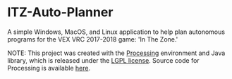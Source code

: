 # ITZ-Auto-Planner
A simple Windows, MacOS, and Linux application to help plan autonomous programs for the VEX VRC 2017-2018 game: 'In The Zone.'

NOTE: This project was created with the [Processing](https://processing.org/) environment and Java library, which is released under the [LGPL license](https://www.gnu.org/copyleft/gpl.html). Source code for Processing is available [here](https://github.com/processing/processing).
